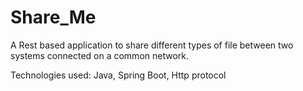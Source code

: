 # Share_Me

A Rest based application to share different types of file between two systems connected on a common network.

Technologies used:  Java, Spring Boot, Http protocol
